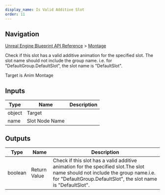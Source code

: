 ```yaml
---
display_name: Is Valid Additive Slot
order: 11
---
```

## Navigation

[Unreal Engine Blueprint API Reference](https://dev.epicgames.com/documentation/en-us/unreal-engine/BlueprintAPI) > [Montage](https://dev.epicgames.com/documentation/en-us/unreal-engine/BlueprintAPI/Montage)

Check if this slot has a valid additive animation for the specified slot.
The slot name should not include the group name.
i.e. for "DefaultGroup.DefaultSlot", the slot name is "DefaultSlot".

Target is Anim Montage

## Inputs

| Type | Name | Description |
| --- | --- | --- |
| object | Target |  |
| name | Slot Node Name |  |

## Outputs

| Type | Name | Description |
| --- | --- | --- |
| boolean | Return Value | Check if this slot has a valid additive animation for the specified slot.The slot name should not include the group name.i.e. for "DefaultGroup.DefaultSlot", the slot name is "DefaultSlot". |
